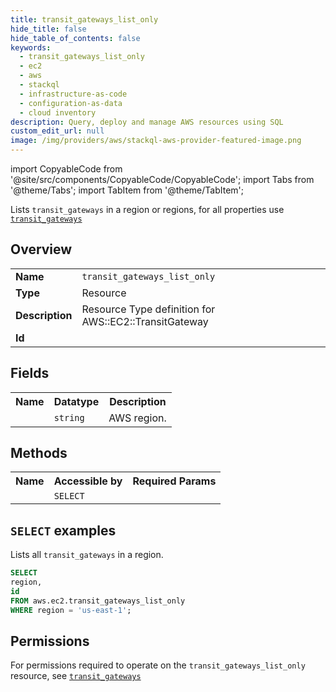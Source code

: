 ```yaml
---
title: transit_gateways_list_only
hide_title: false
hide_table_of_contents: false
keywords:
  - transit_gateways_list_only
  - ec2
  - aws
  - stackql
  - infrastructure-as-code
  - configuration-as-data
  - cloud inventory
description: Query, deploy and manage AWS resources using SQL
custom_edit_url: null
image: /img/providers/aws/stackql-aws-provider-featured-image.png
---
```


import CopyableCode from '@site/src/components/CopyableCode/CopyableCode';
import Tabs from '@theme/Tabs';
import TabItem from '@theme/TabItem';

Lists <code>transit_gateways</code> in a region or regions, for all properties use <a href="/providers/aws/serviceName/transit_gateways/"><code>transit_gateways</code></a>

## Overview
<table><tbody>
<tr><td><b>Name</b></td><td><code>transit_gateways_list_only</code></td></tr>
<tr><td><b>Type</b></td><td>Resource</td></tr>
<tr><td><b>Description</b></td><td>Resource Type definition for AWS::EC2::TransitGateway</td></tr>
<tr><td><b>Id</b></td><td><CopyableCode code="aws.ec2.transit_gateways_list_only" /></td></tr>
</tbody></table>

## Fields
<table><tbody><tr><th>Name</th><th>Datatype</th><th>Description</th></tr><tr><td><CopyableCode code="region" /></td><td><code>string</code></td><td>AWS region.</td></tr>
</tbody></table>

## Methods

<table><tbody>
  <tr>
    <th>Name</th>
    <th>Accessible by</th>
    <th>Required Params</th>
  </tr>
  <tr>
    <td><CopyableCode code="list_resources" /></td>
    <td><code>SELECT</code></td>
    <td><CopyableCode code="region" /></td>
  </tr>
</tbody></table>

## `SELECT` examples
Lists all <code>transit_gateways</code> in a region.
```sql
SELECT
region,
id
FROM aws.ec2.transit_gateways_list_only
WHERE region = 'us-east-1';
```


## Permissions

For permissions required to operate on the <code>transit_gateways_list_only</code> resource, see <a href="/providers/aws/ec2/transit_gateways/#permissions"><code>transit_gateways</code></a>

